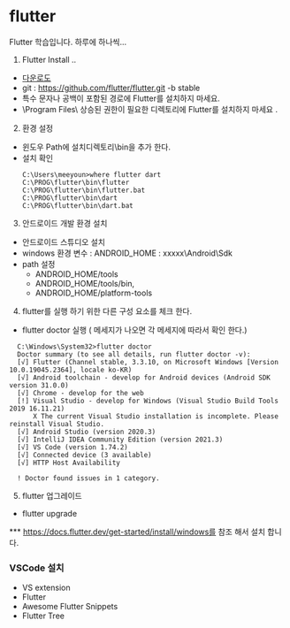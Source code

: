# flutter
Flutter 학습입니다. 하루에 하나씩...

1. Flutter Install ..
- [다운로도](https://docs.flutter.dev/get-started/install/windows)  
- git :  https://github.com/flutter/flutter.git -b stable
- 특수 문자나 공백이 포함된 경로에 Flutter를 설치하지 마세요.
- \Program Files\ 상승된 권한이 필요한 디렉토리에 Flutter를 설치하지 마세요 .

2. 환경 설정 
- 윈도우 Path에 설치디렉토리\bin을 추가 한다.
- 설치 확인 
  ```
  C:\Users\meeyoun>where flutter dart
  C:\PROG\flutter\bin\flutter
  C:\PROG\flutter\bin\flutter.bat
  C:\PROG\flutter\bin\dart
  C:\PROG\flutter\bin\dart.bat
  ```
3. 안드로이드 개발 환경 설치 
- 안드로이드 스튜디오 설치 
- windows 환경 변수 : ANDROID_HOME : xxxxx\Android\Sdk
- path 설정 
  - ANDROID_HOME/tools
  - ANDROID_HOME/tools/bin, 
  - ANDROID_HOME/platform-tools

4. flutter를 실행 하기 위한 다른 구성 요소를 체크 한다.
-  flutter doctor 실행 ( 메세지가 나오면 각 메세지에 따라서 확인 한다.)
  ```
    C:\Windows\System32>flutter doctor
    Doctor summary (to see all details, run flutter doctor -v):
    [√] Flutter (Channel stable, 3.3.10, on Microsoft Windows [Version 10.0.19045.2364], locale ko-KR)
    [√] Android toolchain - develop for Android devices (Android SDK version 31.0.0)
    [√] Chrome - develop for the web
    [!] Visual Studio - develop for Windows (Visual Studio Build Tools 2019 16.11.21)
        X The current Visual Studio installation is incomplete. Please reinstall Visual Studio.
    [√] Android Studio (version 2020.3)
    [√] IntelliJ IDEA Community Edition (version 2021.3)
    [√] VS Code (version 1.74.2)
    [√] Connected device (3 available)
    [√] HTTP Host Availability

    ! Doctor found issues in 1 category.
  ```

5. flutter 업그레이드 
- flutter upgrade

*** https://docs.flutter.dev/get-started/install/windows를 참조 해서 설치 합니다.

### VSCode 설치 
- VS extension
- Flutter
- Awesome Flutter Snippets
- Flutter Tree